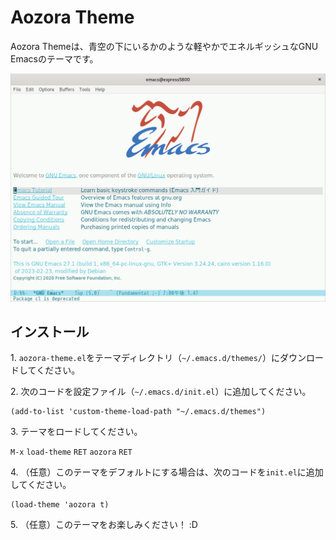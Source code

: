 # Aozora Theme

Aozora Themeは、青空の下にいるかのような軽やかでエネルギッシュなGNU Emacsのテーマです。

![スクリーンショット](screenshot.png)

## インストール

1\. `aozora-theme.el`をテーマディレクトリ（`~/.emacs.d/themes/`）にダウンロードしてください。

2\. 次のコードを設定ファイル（`~/.emacs.d/init.el`）に追加してください。

```elisp
(add-to-list 'custom-theme-load-path "~/.emacs.d/themes")
```

3\. テーマをロードしてください。

`M-x` `load-theme` `RET` `aozora` `RET`

4\. （任意）このテーマをデフォルトにする場合は、次のコードを`init.el`に追加してください。

```elisp
(load-theme 'aozora t)
```

5\. （任意）このテーマをお楽しみください！ :D
